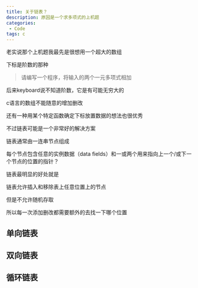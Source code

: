```yaml
---
title: 关于链表？
description: 原因是一个求多项式的上机题
categories:
 - Code
tags: c
---
```


老实说那个上机题我最先是很想用一个超大的数组

下标是阶数的那种

> 请编写一个程序，将输入的两个一元多项式相加 

后来keyboard说不知道阶数，它是有可能无穷大的

c语言的数组不能随意的增加删改

还有一种用某个特定函数确定下标放置数据的想法也很优秀

不过链表可能是一个非常好的解决方案

链表通常由一连串节点组成

每个节点包含任意的实例数据（data fields）和一或两个用来指向上一个/或下一个节点的位置的指针？

链表最明显的好处就是

链表允许插入和移除表上任意位置上的节点

但是不允许随机存取 

所以每一次添加删改都需要额外的去找一下哪个位置

## 单向链表

## 双向链表

## 循环链表

